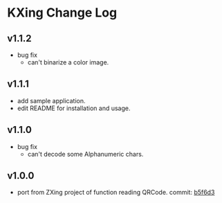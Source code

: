 # KXing Change Log

## v1.1.2

- bug fix
	- can't binarize a color image.

## v1.1.1

- add sample application.
- edit README for installation and usage.


## v1.1.0

- bug fix
	- can't decode some Alphanumeric chars.

## v1.0.0

- port from ZXing project of function reading QRCode. commit: [b5f6d3](https://github.com/zxing/zxing/tree/b5f6d3f73ccec814f1a18e8189bfb21bc4626be4)
